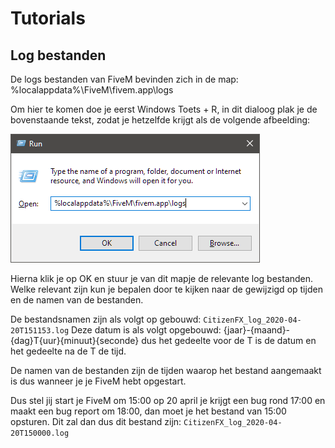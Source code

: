 # Tutorials

## Log bestanden

De logs bestanden van FiveM bevinden zich in de map: %localappdata%\FiveM\fivem.app\logs

Om hier te komen doe je eerst Windows Toets + R, in dit dialoog plak je de bovenstaande tekst, zodat je hetzelfde krijgt als de volgende afbeelding:

![Uitvoeren](img/run-logs.png)

Hierna klik je op OK en stuur je van dit mapje de relevante log bestanden.
Welke relevant zijn kun je bepalen door te kijken naar de gewijzigd op tijden en de namen van de bestanden.

De bestandsnamen zijn als volgt op gebouwd: `CitizenFX_log_2020-04-20T151153.log`
Deze datum is als volgt opgebouwd: {jaar}-{maand}-{dag}T{uur}{minuut}{seconde} dus het gedeelte voor de T is de datum en het gedeelte na de T de tijd.

De namen van de bestanden zijn de tijden waarop het bestand aangemaakt is dus wanneer je je FiveM hebt opgestart.

Dus stel jij start je FiveM om 15:00 op 20 april je krijgt een bug rond 17:00 en maakt een bug report om 18:00, dan moet je het bestand van 15:00 opsturen.
Dit zal dan dus dit bestand zijn: `CitizenFX_log_2020-04-20T150000.log`
